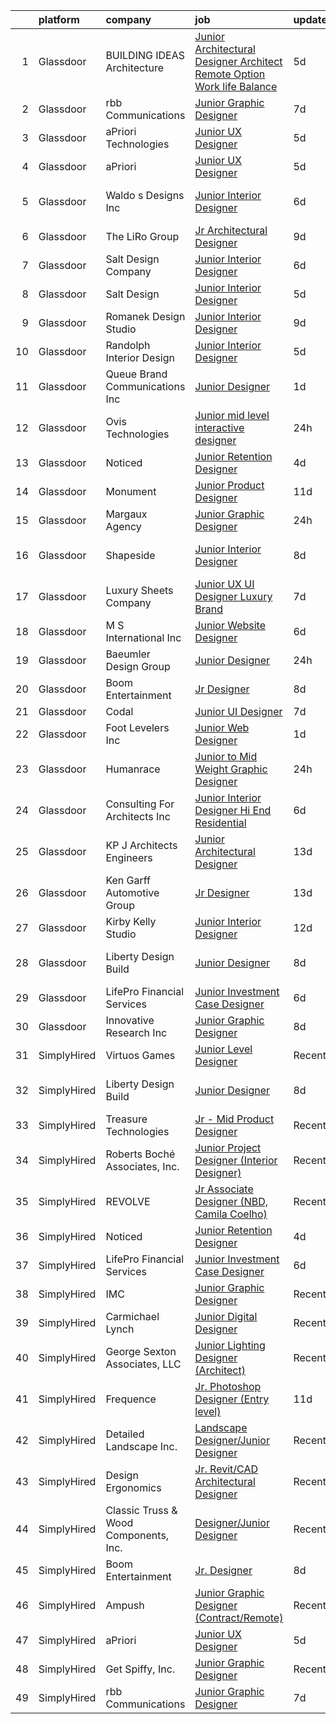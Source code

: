 

|    | platform    | company                               | job                                                                                                                                                                                                                                                                                                                                                                                                                                                                                                                                                                                                                                                                                                                                                                                                                                                                                                                                                                                                              | update_time   | location           |
|---:|:------------|:--------------------------------------|:-----------------------------------------------------------------------------------------------------------------------------------------------------------------------------------------------------------------------------------------------------------------------------------------------------------------------------------------------------------------------------------------------------------------------------------------------------------------------------------------------------------------------------------------------------------------------------------------------------------------------------------------------------------------------------------------------------------------------------------------------------------------------------------------------------------------------------------------------------------------------------------------------------------------------------------------------------------------------------------------------------------------|:--------------|:-------------------|
|  1 | Glassdoor   | BUILDING IDEAS Architecture           | [Junior Architectural Designer Architect   Remote Option Work life Balance](https://www.glassdoor.com/partner/jobListing.htm?pos=110&ao=1110586&s=58&guid=00000182cea822b9b2a0f6cff6de1ee8&src=GD_JOB_AD&t=SR&vt=w&ea=1&cs=1_eb256a68&cb=1661324502023&jobListingId=1008078952658&cpc=9C2286EA3771AAF6&jrtk=3-0-1gb7ag8msj4ic801-1gb7ag8ncghrk800-945de801f3b24e9c--6NYlbfkN0BoeN8o2TtYIymYcGb3iHz_h7Kekt3ZVqOBcUvSGCcqpSj8LuEyzcOfoDYD5kHySqpm_hI2Hzj76eJFJDG6SOH-H5izen7N2Hp8vi3U4r4tVxDqETzaqBRyCJItds8R2SuGoxbC9eJNvIpZXEUg4OVHqFo_Jo0j7gWPtpYdtQjat7-mI_B1b0cj7KEK1rLSAym-1QI-uQb8w__9mR2xRKPuxSbX-7NnoGJCOPPDarrzzc1A0ubJwSQGGJleAT6CYVERnSBZyeRzaN-iFwv6oAlWg89BOa1cRSazxtzrsxNebO8JO6z6V2bWpx7zI9l0YEKJZfrxoss6X5Zcvns3PW1uDONtCSMiH9dHMsBD-Wsw7-kTiIRHoAVeT8GhWvo1EtdqQfTzYBGmwVGaVO4QCdH_uzfrOh9FzmapOXgkTXLJBuhL5Dwfvgvpa3tYqLHI0RKlYCCdUgqG8O14cqmzPhOtGPZMc-HmEXiD-_G_4RQ4mZehvzEg3lz7PYM6SnG7-b_bX9wodoaNW_QMbGUvLAhIYMcHpmZbQ9oY4x2J3tGk0CtKeb_KpBRC)                                             | 5d            | Nashville, TN      |
|  2 | Glassdoor   | rbb Communications                    | [Junior Graphic Designer](https://www.glassdoor.com/partner/jobListing.htm?pos=127&ao=1136043&s=58&guid=00000182cea822b9b2a0f6cff6de1ee8&src=GD_JOB_AD&t=SR&vt=w&ea=1&cs=1_ab23f711&cb=1661324502026&jobListingId=1008075244879&jrtk=3-0-1gb7ag8msj4ic801-1gb7ag8ncghrk800-8d4d95a9b88d8496-)                                                                                                                                                                                                                                                                                                                                                                                                                                                                                                                                                                                                                                                                                                                    | 7d            | Remote             |
|  3 | Glassdoor   | aPriori Technologies                  | [Junior UX Designer](https://www.glassdoor.com/partner/jobListing.htm?pos=122&ao=1136043&s=58&guid=00000182cea822b9b2a0f6cff6de1ee8&src=GD_JOB_AD&t=SR&vt=w&ea=1&cs=1_52a29ebd&cb=1661324502025&jobListingId=1008079197086&jrtk=3-0-1gb7ag8msj4ic801-1gb7ag8ncghrk800-dbe614e2a75142e8-)                                                                                                                                                                                                                                                                                                                                                                                                                                                                                                                                                                                                                                                                                                                         | 5d            | Concord, MA        |
|  4 | Glassdoor   | aPriori                               | [Junior UX Designer](https://www.glassdoor.com/partner/jobListing.htm?pos=130&ao=1136043&s=58&guid=00000182cea822b9b2a0f6cff6de1ee8&src=GD_JOB_AD&t=SR&vt=w&cs=1_a9086f67&cb=1661324502027&jobListingId=1008079527606&jrtk=3-0-1gb7ag8msj4ic801-1gb7ag8ncghrk800-f4f69e63705ee123-)                                                                                                                                                                                                                                                                                                                                                                                                                                                                                                                                                                                                                                                                                                                              | 5d            | Remote             |
|  5 | Glassdoor   | Waldo s Designs  Inc                  | [Junior Interior Designer](https://www.glassdoor.com/partner/jobListing.htm?pos=129&ao=1136043&s=58&guid=00000182cea822b9b2a0f6cff6de1ee8&src=GD_JOB_AD&t=SR&vt=w&ea=1&cs=1_690888a0&cb=1661324502027&jobListingId=1008076560334&jrtk=3-0-1gb7ag8msj4ic801-1gb7ag8ncghrk800-92fd17b391051215-)                                                                                                                                                                                                                                                                                                                                                                                                                                                                                                                                                                                                                                                                                                                   | 6d            | West Hollywood, CA |
|  6 | Glassdoor   | The LiRo Group                        | [Jr  Architectural Designer](https://www.glassdoor.com/partner/jobListing.htm?pos=113&ao=1110586&s=58&guid=00000182cea822b9b2a0f6cff6de1ee8&src=GD_JOB_AD&t=SR&vt=w&cs=1_bb14fb28&cb=1661324502024&jobListingId=1008070788077&cpc=5E31031E1AFF45A7&jrtk=3-0-1gb7ag8msj4ic801-1gb7ag8ncghrk800-02f9491a9964e814--6NYlbfkN0DPGpeqrc0_xSKNvBQRXXyDsB0hTjf5HZxFcUHN4MmnVQ0ypJhumXlCvYm05Ucmvu4hjNoCQX9inU-ivgrsC9x-lw6cwdzsZJmUypMisjBl5BFREBx0Ibrw0dXZwAtjwbGiHlsQUoROFeEJOQZSWRwfWUACgN7JqL9QIqf3kS9eU1L0PpAjQVcSXefCRg9a45SQ1f6kwGmJM_vZCR2ZMF3HEkWTSmp0iPMqGOp4MO89IpbcOJhEB8Uu_7JFWVf2NAcfcD-84Xr9HsmV3cO_zkK5ET_zepTBTrY2oQ67QGtCRa3770g62TNA5tJtJAeVPUBSKcizx-BWfh8JLZaUvdc41qDtAlUvAyl1wXKznVaZSfO2CNofV9K8wPyD3Jmg7oranRb3GU67PNWm0SBHuX8jY7-qjv5UMx1Be_ltW0PbI8abyzMjH4UXf1XA0Er_tAd60eaPj6cYiCtf1EUNJXk6kGAJqU6roiA%3D)                                                                                                                                                                                   | 9d            | Mineola, NY        |
|  7 | Glassdoor   | Salt Design Company                   | [Junior Interior Designer](https://www.glassdoor.com/partner/jobListing.htm?pos=104&ao=1110586&s=58&guid=00000182cea822b9b2a0f6cff6de1ee8&src=GD_JOB_AD&t=SR&vt=w&ea=1&cs=1_fbdcdaee&cb=1661324502022&jobListingId=1008075992039&cpc=A5E0E470F522E57E&jrtk=3-0-1gb7ag8msj4ic801-1gb7ag8ncghrk800-cac9bb80cb5501fe--6NYlbfkN0DdNONLqhA8z6QrX6vw37qu8cGScUjPKwqVQr3YAsb4-5m6SkYfcfunuN3jUxNsfWU89sRWVHoZH6XUZL6xZ3IBC0CyBN6nh6kgszOkxrZYpxDZ0CYY51q7uLAbKqLo5XowCTL3Y6p4S9_HMBpdnAlD9UsLDhoLu5SCAg_VPBu2PHn28n7rDHPApDAvsjGt65OfgrOvT7zEzpmsVdSWbYXqxVp_f7yhucHhUuZI18bTbRKutKqPK-nEYyhTUkRwJnT6j19Ua2jPaJT0iVv9EnkRKQVlnxLqwggnFS0p8xhoHih4ED_Wc-cpilqiqz3a1yUhtqRMkF1h7_BJfad2IJsIB-NHtH1OwqbGEdMj9rO2q1uiuDUdLfnB2PeVvFB4kJ-PEhdoZ3L88ybrgiAsymIqaHDcO2VNYFuDM1NCOHIOLxcsUCAOSuppEIDwpirWou0bS9dATlrf-m0FkxGYZAmTgOAC2ukbXXk1E6Vf31aFL3ycmqS1MVKyre3YUDUJ9m-6A-Oq83RXcQ%3D%3D)                                                                                                                                  | 6d            | Red Bank, NJ       |
|  8 | Glassdoor   | Salt Design                           | [Junior Interior Designer](https://www.glassdoor.com/partner/jobListing.htm?pos=112&ao=1110586&s=58&guid=00000182cea822b9b2a0f6cff6de1ee8&src=GD_JOB_AD&t=SR&vt=w&cs=1_9624e499&cb=1661324502024&jobListingId=1008079222657&cpc=18B9B60E52E5A655&jrtk=3-0-1gb7ag8msj4ic801-1gb7ag8ncghrk800-351261d620d4d7c5--6NYlbfkN0DK2C-pmrF0sqrfJr4Li3c4X7YMnrkXddQXZaL_6xg-NZtklDZSx_yitR2YKcyRR0FBhT0mA9vLi22JlmVJG1na220lG5P9m8_BQKa_rZIyQJWDApr0dI-i3WrnYcH11f-T03UANNK0jRlpfinMkb_WqxLgqzve20PG9sJeoESt6ladAnPVxJvZEDPn4a49k3YP7_Tg-24KeqtZ-zJKSy6_uvj4Z8KDMFKlDnfrl0NZBmzBPF0PTsdc9-BjdhT5JAp2jxEkDIgoBltI8RfqbctDyvRYLNbfPmrT8dlLVJPnPO4tBl1N_euqG5pF2iowk-ECkMVEVsaD3Isi2Pis6h91W3gjYlcekk1sOVCnLfcUC1w5Ead_3ITtZvoTFILAwFO9KdGk_2dS7cvNDAZa0T-GvMttUSExUJpjD01n0t3Wq-lMsfOtMnmPbb78jkRj6pJtlGGOing1G1tfPWOVZrJLjuffoUhM9qZTfMMVcrTUxb_BzMMoqykE-IuHS47WlSOkCSpRgvR02SrT2YneYc4dX7diu-eo136kjg0qDSstTKIWj3amgmDNkQLDodOsfhJpOaMF2dkTpVp-U-V_tBDhR52u2j3_9pIlCkR1_oHpTQ%3D%3D)                                       | 5d            | Red Bank, NJ       |
|  9 | Glassdoor   | Romanek Design Studio                 | [Junior Interior Designer](https://www.glassdoor.com/partner/jobListing.htm?pos=105&ao=1110586&s=58&guid=00000182cea822b9b2a0f6cff6de1ee8&src=GD_JOB_AD&t=SR&vt=w&ea=1&cs=1_353b5b5d&cb=1661324502022&jobListingId=1008071125770&cpc=71D4EE06E32D485A&jrtk=3-0-1gb7ag8msj4ic801-1gb7ag8ncghrk800-ae86b098eface932--6NYlbfkN0BTy4Vq3kUv-8E8fBOrhZt-7WJQYqv7u2ur6JnxlE7nq4-qXnbw0pV0zIx3gJMYnzlIb8wJfJVN6Ld7rCCQE3bmlrPHd-92xuvaUj7ZPLjy6OM40FN0PBFKDEKhNvDn9d4c_Rd-wq0C4uG6VEQ2fBPDQzI7T-C_OthU6nCYRtdWvhsPPZ4ptMur0-IODcQ7bGkLkFiNR8RNb0Eo-BYMYOXefcOk5HtyO2mM0gw4A0RjkIB81mPP6UzNkE1oPVPvwldibxTp3AMRxCN2ahdVw_bX2G12zL7NHpNnVMQ_pb8iYwW67-dmHbtnKdhMySJxFxnYynD7ZiwXp0plCM2QnxnTs_0cdPsOqfrFs4r244ihNz2lPDrpcNT35oNnkgkd8hPMj-K66h5Y6oPnGIR68-2qxtP4rJyv_qbNEHmTs-SePzmY2SKpQTY7ICF-crTYBrZoOcGWRZcxwwbpJEjX-HCaPcpQzmJzgVqONsi2I6tQ-5s32TSpb6gHsycCWayJdZ7BrUxsbNkAiA%3D%3D)                                                                                                                                  | 9d            | Los Angeles, CA    |
| 10 | Glassdoor   | Randolph Interior Design              | [Junior Interior Designer](https://www.glassdoor.com/partner/jobListing.htm?pos=108&ao=1110586&s=58&guid=00000182cea822b9b2a0f6cff6de1ee8&src=GD_JOB_AD&t=SR&vt=w&ea=1&cs=1_7f5d3f8b&cb=1661324502023&jobListingId=1008079188660&cpc=CA43532650C61C38&jrtk=3-0-1gb7ag8msj4ic801-1gb7ag8ncghrk800-4d09b880a2dec2e3--6NYlbfkN0Dm7HJbIg4ruS2rw2_5Kmv_C3Q2EB3IREHvkIjE52PdII9_P1yk1vyVd1wOci3etUI3lnF-YRAndig6bDddWximtRFYJcLTuaMrU3ZgL8XNmC60RS8tKwgkaSL7LamrLrGDZ-FE8T0i6TJrGFzUTct1bQ-txvhZD1XmZwOic30JtYiQduOiZGvslV0f9iKGCJCM5gZd5VOl6uSJU5Yst_YrT_9zG4Ma8EJHG4Vewd4qLvC48y_VFIoDC5RZvqspeKKFfar1CibYCKYkEXleYX961OSu7KBkK6LGG5LiBG98_k4th9pC-a67NLj8K4hUh0LoHn9WfLg5g66nLMiSuUCvvKXKkApk6ZA6hlYyxZBPttOdBodk0zy_sJLMGhdhYBfFWuAVSZZlMVVbX8MQm8qXsvN3wI57QWqf94VqkY5w_iKvbX2yYCS-NKxwG75wLhhdiAF2NND21m12fm5G0GRVMhSTyGzy4R1GbhMns_1_ceyKldl27kF2CX3gu2aZmKefOGuq8-R3ng%3D%3D)                                                                                                                                  | 5d            | Long Lake, MN      |
| 11 | Glassdoor   | Queue Brand Communications Inc        | [Junior Designer](https://www.glassdoor.com/partner/jobListing.htm?pos=117&ao=1110586&s=58&guid=00000182cea822b9b2a0f6cff6de1ee8&src=GD_JOB_AD&t=SR&vt=w&ea=1&cs=1_68fe48ad&cb=1661324502024&jobListingId=1008085805538&cpc=444700D72F2ECBCE&jrtk=3-0-1gb7ag8msj4ic801-1gb7ag8ncghrk800-67ac1d03eb912890--6NYlbfkN0DLWr0FuvwmpNY589ecXM0wpB-l41nBtAe9mv-PvJGiqVoeB48sRuu9MbDLtxU1qQip8rEB7tFYaCOqFGO25S3gAMFjOb9fLtFM1pemwqDDHPhIxOinFwbTrVuDYkfpdgNqqUDgFqsMOBtfCELcTRWyHVhCXYoSwT9n6M0xgRM2da0Qcer4g2n-5zwA1lJkqKSMHKPq6TydFmiAbZPu3wGZ8qY72AW71p0Roz2I3rHJtU10prWr7Hb2hEhc_WTyd-XI2zh6Dp2T8Z3LaJ2Pfs1qtBgQSHkx7CJmqnwnLrK4EoKOZSy29tYSqgRNhUt4woCF6EIBpP0jAY1UDgfrn6agnnYsLTV6WLILPSgYUSKVOf0yvQculGPuX_Jt7LBN9dLM8rL3vP1VbvCP-h82-wTFHnWg7SwUjRzjbQEcgcIBCuT491KpnXJC1tyJk-oMcxRgKVIq0ZRCfjEoekkdWFCR2sgAaVyn0NJxtw7ojO1rO_7qvcfUXQfgSsp-jhG9A84%3D)                                                                                                                                                         | 1d            | Chicago, IL        |
| 12 | Glassdoor   | Ovis Technologies                     | [Junior   mid level interactive designer ](https://www.glassdoor.com/partner/jobListing.htm?pos=114&ao=1110586&s=58&guid=00000182cea822b9b2a0f6cff6de1ee8&src=GD_JOB_AD&t=SR&vt=w&ea=1&cs=1_b22f47aa&cb=1661324502024&jobListingId=1008089432817&cpc=036CEF58F9688075&jrtk=3-0-1gb7ag8msj4ic801-1gb7ag8ncghrk800-e5779fae68beacc6--6NYlbfkN0BAWPzMJeQsgw_Gn9QI1w0m94ENyfl2lnTKoWanLfvJ_Jkk-KagBIwOAoIvV5pxx28O_txyFeL36i2ApLKzvPJkesOocKyfEJGsIzGCRhWlcrmTlbtnGYbCSdWGJVIZu4K0FprexXp1fkLzUSTkQubKxoqvtHKLMjUZUeqkVlSrkCjmfjQ-gja1hJdDZEHYcp3AafFIIJE5Eh3MWK6EVho5ekItTkGwtLBISOVzF76m1x7nF6Rq-2GF5sV3pB1HdQc1KroqErQUtS9tsxgeOJiZpmYlFk94hhZiHK1fjSibPpTaABk0SUoqtzNlBuPZyCsXuqfta70XeBn4S3jpMvHxV0nAhKS3CP3RQWAu0Qr9nhT_ZslT2YZyQpn9ap9z9jkFHt-xchF9DRNDdozp_6bO7W6Zppy_8kA9nvv_OP7pIgkvfGiGZsrlk0yzwDCETljuaMGKyDzbZav5CspwyKKpyW_z8AS4a4vA97ri-xkIgm79f4skWsO4A3tHJfLL_vE%3D)                                                                                                                                | 24h           | New York, NY       |
| 13 | Glassdoor   | Noticed                               | [Junior Retention Designer](https://www.glassdoor.com/partner/jobListing.htm?pos=125&ao=1136043&s=58&guid=00000182cea822b9b2a0f6cff6de1ee8&src=GD_JOB_AD&t=SR&vt=w&ea=1&cs=1_a9da008e&cb=1661324502026&jobListingId=1008082191907&jrtk=3-0-1gb7ag8msj4ic801-1gb7ag8ncghrk800-6b23541243c7700a-)                                                                                                                                                                                                                                                                                                                                                                                                                                                                                                                                                                                                                                                                                                                  | 4d            | Remote             |
| 14 | Glassdoor   | Monument                              | [Junior Product Designer](https://www.glassdoor.com/partner/jobListing.htm?pos=123&ao=1136043&s=58&guid=00000182cea822b9b2a0f6cff6de1ee8&src=GD_JOB_AD&t=SR&vt=w&ea=1&cs=1_8b0c64c6&cb=1661324502029&jobListingId=1008068779997&jrtk=3-0-1gb7ag8msj4ic801-1gb7ag8ncghrk800-a0ceb51077814e18-)                                                                                                                                                                                                                                                                                                                                                                                                                                                                                                                                                                                                                                                                                                                    | 11d           | New York, NY       |
| 15 | Glassdoor   | Margaux Agency                        | [Junior Graphic Designer](https://www.glassdoor.com/partner/jobListing.htm?pos=121&ao=1136043&s=58&guid=00000182cea822b9b2a0f6cff6de1ee8&src=GD_JOB_AD&t=SR&vt=w&cs=1_b129720a&cb=1661324502025&jobListingId=1008089468520&jrtk=3-0-1gb7ag8msj4ic801-1gb7ag8ncghrk800-068d6f94389e6cf5-)                                                                                                                                                                                                                                                                                                                                                                                                                                                                                                                                                                                                                                                                                                                         | 24h           | Long Beach, CA     |
| 16 | Glassdoor   | Shapeside                             | [Junior Interior Designer](https://www.glassdoor.com/partner/jobListing.htm?pos=106&ao=1110586&s=58&guid=00000182cea822b9b2a0f6cff6de1ee8&src=GD_JOB_AD&t=SR&vt=w&ea=1&cs=1_0d0c8dc0&cb=1661324502022&jobListingId=1008071924667&cpc=9EDA28EADF1DF7F0&jrtk=3-0-1gb7ag8msj4ic801-1gb7ag8ncghrk800-77affedafec2a65c--6NYlbfkN0CzcDFs8cjNZITHzPaspPYUdxCTppyanGLeq-qEeiOFH-dyeaW5zENTnu-yNCiUFKwl6UWhmStCVTM8e32PjAMChomW1K9YrG3XvytEVbMI0DNH40r9bm__NxFLwj0pW1ifPCaIkqcyTPTqCow8DJPbDnkWBtFXiO1qAcZ14nrRQIIRLpk1CFGyIgDKYlPnswuWJ782O2PpFiPrEE1VDbg40K47TO8q0mhpxxBX0WXdGiv75trN7OHnktvYWeuDrmP18tmwBpRH9HVLUr7bGZbyCof3M6sTvloI_PTh0ZNvnM7IXdu4yGLiNLqoNWi0dGIY1lm8wQulykvNKEgimdfhM59BruffenTKbPQ-2KB57yA279mA1qls1z3yr_VuAzN76W83JvZXRGotKUlXQQ7M1ZJr8Fv3uqBZhvNY-6Y6bwna9rB2wdMch9wigovT3PHVfptp5eFsIT2OUeUedngKH6GNjxcQ8dbxksYzFkOGAEnZfRKEq85UaeHPbVBYSr16HNSOLP_tqg%3D%3D)                                                                                                                                  | 8d            | West Hollywood, CA |
| 17 | Glassdoor   | Luxury Sheets Company                 | [Junior UX UI Designer   Luxury Brand](https://www.glassdoor.com/partner/jobListing.htm?pos=115&ao=1110586&s=58&guid=00000182cea822b9b2a0f6cff6de1ee8&src=GD_JOB_AD&t=SR&vt=w&ea=1&cs=1_079f2996&cb=1661324502024&jobListingId=1008073834409&cpc=F583A5AE0DDDFE3A&jrtk=3-0-1gb7ag8msj4ic801-1gb7ag8ncghrk800-7255d45d9ae31c4e--6NYlbfkN0Br7LtEJ0DFlkoiDlUMZAOpIyS8LeaymB875v0QIbCYGW-5913O_i6MmyiujM7eVxmufN6tZLrSMix7XAxYWWByzdx-IQqZWIlyabYj6Zqs9Neb9SKzuzDG5K2fcVNlifcn8N6l2oX06OWSr4fT-YnFYIssD9-PnOJ_YVgGEeQvrFq2h6TzJ9WWOW2vsduq_BJUpfqcydphSrkYh60UbPnrNw17Phht15cFa1nxfAFay9jeJ9wqtU93CZunJQqZ1Thkxcu8V3-B1F6S0eIVvoL9JJK9I-PGxij5BAZ0VEaVpmIrXNLzKaZUAaYvLlty9P2LSHpHpBNLzbITleXT4_naVe63XyYQexB1eMyhw8Q1FjmUvgquD_LbbVsrlkI-DvOQszm0crOj9T9ShLqmrRjSyLCAR7GMtRX4Q0thtxVZlgQ1_OF3Pe2ukCEVNNWJQabqsnLfvRwdXlU3U_jfm8kXypxKFV2_InwiZDR-hIfeFIVWqXsFaF5INPSI9o_49fR-O6zpUDC78aIZ3GwRwudk)                                                                                                                  | 7d            | Mount Holly, NJ    |
| 18 | Glassdoor   | M S International  Inc                | [Junior Website Designer](https://www.glassdoor.com/partner/jobListing.htm?pos=107&ao=1110586&s=58&guid=00000182cea822b9b2a0f6cff6de1ee8&src=GD_JOB_AD&t=SR&vt=w&ea=1&cs=1_e5dc0dbc&cb=1661324502023&jobListingId=1008076344614&cpc=64DC0C913FDBAADD&jrtk=3-0-1gb7ag8msj4ic801-1gb7ag8ncghrk800-0cdeb1e93820ea3b--6NYlbfkN0Agvv2PNrG4fo17wRjtZaDfm_r31jTH_nsFWftIhApXGNfkzB-0xlDOpFGDjaoTkELdz_ocnpU_q83d42tEL11bC-gek6fd3ZtJ1kVJ1gN-Wyk_ASHSN6tAnID4dCZIduiFVsbuazI75ZKxA_RqFjheHRtjhndEITHL8htmG7CP8UA7h5XoFVRa-1Ix9T4YiSWTjLVt7u9umVeLc6Ltp8_JF5CUfwaGWTFP72keoBiSuqnBH2jtSxdQ3H_DRZgdumLnYtlvE6KwYPoTxZpA_V1ovsAQv3NnaRqlBoBqmX1I09Jmal0ZNseVZWiyE6lprtsqj_AKzUqzdPawc-UOt_MvNs8ip6HJYMG3Dvz-tZnVEcaZAlFKE9Ro4aUsbBztnkTHlmamtJbTxIOai_ltdRPEzQRmiTlB4RfaRLbW5hHsoQu1kEclGTZsOJImPiPUDsnztsqwccpCxydNlKfNH9cm2aW0zQgLu_K1RKkK_Uis1qrQuhMLGz2pGagqU5JrM3lfcJ-czKgvMQ%3D%3D)                                                                                                                                   | 6d            | Atlanta, GA        |
| 19 | Glassdoor   | Baeumler Design Group                 | [Junior Designer](https://www.glassdoor.com/partner/jobListing.htm?pos=124&ao=1136043&s=58&guid=00000182cea822b9b2a0f6cff6de1ee8&src=GD_JOB_AD&t=SR&vt=w&ea=1&cs=1_e26e17ba&cb=1661324502026&jobListingId=1008088608566&jrtk=3-0-1gb7ag8msj4ic801-1gb7ag8ncghrk800-59bc0db73f563f5d-)                                                                                                                                                                                                                                                                                                                                                                                                                                                                                                                                                                                                                                                                                                                            | 24h           | Palm Beach, FL     |
| 20 | Glassdoor   | Boom Entertainment                    | [Jr  Designer](https://www.glassdoor.com/partner/jobListing.htm?pos=126&ao=1136043&s=58&guid=00000182cea822b9b2a0f6cff6de1ee8&src=GD_JOB_AD&t=SR&vt=w&ea=1&cs=1_4e21fa9d&cb=1661324502026&jobListingId=1008072130952&jrtk=3-0-1gb7ag8msj4ic801-1gb7ag8ncghrk800-fb85bc7fc190c839-)                                                                                                                                                                                                                                                                                                                                                                                                                                                                                                                                                                                                                                                                                                                               | 8d            | Remote             |
| 21 | Glassdoor   | Codal                                 | [Junior UI Designer](https://www.glassdoor.com/partner/jobListing.htm?pos=120&ao=1136043&s=58&guid=00000182cea822b9b2a0f6cff6de1ee8&src=GD_JOB_AD&t=SR&vt=w&ea=1&cs=1_35000746&cb=1661324502025&jobListingId=1008074763452&jrtk=3-0-1gb7ag8msj4ic801-1gb7ag8ncghrk800-0f436a2a2c6dba5f-)                                                                                                                                                                                                                                                                                                                                                                                                                                                                                                                                                                                                                                                                                                                         | 7d            | Chicago, IL        |
| 22 | Glassdoor   | Foot Levelers Inc                     | [Junior Web Designer](https://www.glassdoor.com/partner/jobListing.htm?pos=111&ao=1110586&s=58&guid=00000182cea822b9b2a0f6cff6de1ee8&src=GD_JOB_AD&t=SR&vt=w&ea=1&cs=1_05b63801&cb=1661324502023&jobListingId=1008086042066&cpc=5FEB1BEB8E14EF52&jrtk=3-0-1gb7ag8msj4ic801-1gb7ag8ncghrk800-982a891b7b0e3843--6NYlbfkN0AIkon2q1iM7WWajOw_YocZv0AglawGRnh4nbjyecUpCQ45HNTa46BmAOCm3IGaBywIxSNhK6P5_zNtmFfUB7Me4Dnrr3QkKNkLdDUfgppoI1F6c5CXFFUBw4ivuhlDWQphxFhbzJHAxkjeufHDJ1VRXOp_Rif_kxK1fLo5eUF1rkVo-gKXTDCIP2MdP3cu_iBz0RoCLhwkLz8B7zir80IlbhJyd7XpZqwQFaSqRusQsW96peGtCoBKmcfs0zqJaEhm6pod8ILBJ8HyxXTZWV5CkzuZ1nmEClVXV84uya3Cd5-SkrEreRt6rw9X20qaGwwrIF30bCho7504vb3hYQeFFwOzlaDw-Vx4TCojuYVgbAJeGpDQ5a91NLVndFHQkjhpUxHlhMZYO6-GaufUlwNOrDWkJ2k-Bk4dQ5eqBmpOY9zBQbJcScxjnliWu1LPM_iz8U-5jwoZ9f6EQVXQWSFZclDLZEdLuf-aTUyZ6c90nrGMkOtlrcO_Fq9fT5n2ODl_EAYYgQEpfVEcfuLnlobOFenARHvwpnYRkgYHt0_BnFGNIMB7Qgek_acmr_b997te_1ocUj6JTBlgLvbu9vsn0R54XilMrtg0d_wUkvPBsgszQz6_ilWF)                                   | 1d            | Roanoke, VA        |
| 23 | Glassdoor   | Humanrace                             | [Junior to Mid Weight Graphic Designer](https://www.glassdoor.com/partner/jobListing.htm?pos=128&ao=1136043&s=58&guid=00000182cea822b9b2a0f6cff6de1ee8&src=GD_JOB_AD&t=SR&vt=w&cs=1_2136f08d&cb=1661324502026&jobListingId=1008089707591&jrtk=3-0-1gb7ag8msj4ic801-1gb7ag8ncghrk800-b50f54fa821daf15-)                                                                                                                                                                                                                                                                                                                                                                                                                                                                                                                                                                                                                                                                                                           | 24h           | Los Angeles, CA    |
| 24 | Glassdoor   | Consulting For Architects  Inc        | [Junior Interior Designer   Hi End Residential](https://www.glassdoor.com/partner/jobListing.htm?pos=119&ao=1110586&s=58&guid=00000182cea822b9b2a0f6cff6de1ee8&src=GD_JOB_AD&t=SR&vt=w&ea=1&cs=1_8fc170e9&cb=1661324502025&jobListingId=1008076116615&cpc=9C2286EA3771AAF6&jrtk=3-0-1gb7ag8msj4ic801-1gb7ag8ncghrk800-d46169f8639fa5b8--6NYlbfkN0BV_uBjhC8bRkbnFgYuazZAPKTwwsAGqyGagk38nhgdcssv_LkHeXQZV8IYQZ1_3OnRfQCIkywaUnqtZIlwcV3sTcPNjtz1pgJ_z3tmmua0Mn5dMYEmWMwU-64Pzp4G-IZ5kkvleQXSatn8jOa8BqG0SKnk3vXhUw4KXTmyt9ZF1LY-CA7zQe7l5AT-sklYEfOnQmdYpR44csBD9R5v-qQxU5N4LOUJxTiVWYG3NFm0K3P1B99gpgnpS_X_0844nL5Fdy0LkaUdVjtcen5EQmXDmMtv42eSobEpVYM64HhNGLycgFNkmsPetYGgpel70Mg3F47Bn0BL8-jOrxnQgK6tRUGK-v1_BynzfDYhy5f29fe_tfitfNDUxt7jmU2x6TdI9TYreq-o0qkps1vyc_c8CI6dt17nDSpubucQAXdA-A1LIAhm5SxnO2oRpLg_r_drugM4pYYwJP_n9rj5NPEwHo8JYoIzdxsN9Rm2DRKa3lTqVtyloslbPcj0aU56DPJMMmf0ZOemlU5qT2p4k3vSMYr8ysIudl8%3D)                                                                                           | 6d            | New York, NY       |
| 25 | Glassdoor   | KP   J Architects   Engineers         | [Junior Architectural Designer](https://www.glassdoor.com/partner/jobListing.htm?pos=109&ao=1110586&s=58&guid=00000182cea822b9b2a0f6cff6de1ee8&src=GD_JOB_AD&t=SR&vt=w&ea=1&cs=1_04707915&cb=1661324502023&jobListingId=1008064954706&cpc=88825F42635DFB7C&jrtk=3-0-1gb7ag8msj4ic801-1gb7ag8ncghrk800-c925ffc0bdadecdd--6NYlbfkN0CSD7p6_YkbzR8hSN_9NvgEICT3wxj-yyEHCzAZ-ORpNSvskwOUIS4mcQZP9Vf91Wtkik6sP2Tamlo8hnOSEqCpgebTcR5nzMf7DJhV2zQ2l7CITQapVxoUQhJLzhxUdzxTeWZjnzsu3SSzfFFETEOcuz5ZecDjo9VBk8ASWYzvjbW-TyjXO9IF9oADW6QQW4SdIWs23gZlEFavYpai8pSIJGST295QNlAWQhnjCTznN4wdqCc_0qSsG4IPtTM_h5DvraT9JwdT3_dlTyh0KFBo3sE63zx4JHdX0v6As6tM5K27VMkqIEwrWOpYRxk9H6pl4szh09JzArL0T9ak2iCGRH0GjS5po0sncseu9YLgDYrS6gZmGMfSnbEHDTgsW_aIgU8SpgSKZcOH31Fnq3C3wsOBO6qfiimkMyDllRtDsp1YUW78LgwfDzpjRxmpwwQOCIbMdHtOW_RRWjRtJRMXr6inoMDxxC-0g5zjG6qhNwJZa-Z_5E6lXMNU6rHGPKEBQQp0Dh_Jc4UUfhZi-ApI)                                                                                                                         | 13d           | Des Plaines, IL    |
| 26 | Glassdoor   | Ken Garff Automotive Group            | [Jr  Designer](https://www.glassdoor.com/partner/jobListing.htm?pos=118&ao=1110586&s=58&guid=00000182cea822b9b2a0f6cff6de1ee8&src=GD_JOB_AD&t=SR&vt=w&cs=1_1336da9a&cb=1661324502024&jobListingId=1008066164945&cpc=C4A69CCDBB3B9599&jrtk=3-0-1gb7ag8msj4ic801-1gb7ag8ncghrk800-e8e1c33876b62a49--6NYlbfkN0DWNxUpx1FIDChmF3mD_RaynoTOVGBPPSruuFJft2lLTa0wyvipPxiVJe-hGBm1rAmoOeH7sI7CtAvSowuP3C3gRpGfWk_ReElBwRqggCqS-nX4-ar58GGkNG7Js_4tA7IvHeQlVE2kyDj7zXgclcCb-8m1Uzfw9N6nMPHLT56N5-H89QJDNtcSPIBfKUDdVcB8PN556c5O1HIDvp-m-LxNw6ocqaJNepQbe8eC-3NXDi6HlR-OSZWQsgV34iP7FI647WIVZXWK5rqXrMXayhqoeEQzzOC_mW6wrv-GyifiZz5tbiDjeyzMqoV1DTOSFeJa5KYPYQmxJ4H7vc-Jr9TEc3ZXzLeiWUL_KibEz5LA7fkd2CV9J6kn9I_fn7R93BJEYtWgFz41qfLLfFbXRi2abnRzO6-uT9EN1pb60OQlL93ZzArK42mqH6DbnIUxSVwdlb7e0oWUtRt1ySw4MeMXIa1VztTTgGLBqS68t-B0xtcnvtVBjHJtsndwU4eP0rfAvhwVtVjFn5vlmGeBJqA_56SYOD9hodz21OB_vtIaKI1ZHDvkySEQc22cpGOMQjwo-DYhpfACpqNRvhXyhFgbA2coE9BR6NQfWW34CC90L1ZhYsHDuUoMlg07zw7WC3208mNMgdb75FVCBl_3S2qGmA80Fe41jL0%3D) | 13d           | Salt Lake City, UT |
| 27 | Glassdoor   | Kirby Kelly Studio                    | [Junior Interior Designer](https://www.glassdoor.com/partner/jobListing.htm?pos=102&ao=1110586&s=58&guid=00000182cea822b9b2a0f6cff6de1ee8&src=GD_JOB_AD&t=SR&vt=w&ea=1&cs=1_a51c1e30&cb=1661324502021&jobListingId=1008067209900&cpc=40922AF3254828CC&jrtk=3-0-1gb7ag8msj4ic801-1gb7ag8ncghrk800-1e093871097d3f3e--6NYlbfkN0D0ZqxdZg2TwcIemQ4yr89eGinLCR7bn2QHXosobzuZIHsiSwugb_1pB1H4_N9PZcv7Pw9gazekVUm-A1inlftsEqr8_sYPtwwqDAprKaN2D7soowk_UX-cVwWDvAf6-qXfS_mFh11obRdjfXW171u9cXTAUTaD0abARhBLeBEb7UBl8oOz9_fwdxuDxlJngkAA-5L0K1otS1PvVhAHSLlN-uNaAA11xhiK0z9r6B2Vk6u89sF0FTIVXiXKbo3IRUWPWiGgiVhLprbrYL2t68HogjZS5f4fY2MMCVmFfo-pyIG0PVUv-KcdhtBTCEo6bXsOQAgDmmXsMt_eh6G6iQkbVqxLnN8WvXQKxNn8CMlZLFpu4bNk8Ez-7HFCenAE0nL775hPiU6RzbKM8GkQdmI-9nzLDdzgMSBmbxvaOroy9tjRVLjMIWtbUETHfr26LfMC8OOlaLH7cexKbno5g61FcnFTP-VQAMylKL8yPtB7_JWnJWPjNWhi3qQhdk_9s7Ss3itds7uqwA%3D%3D)                                                                                                                                  | 12d           | Salt Lake City, UT |
| 28 | Glassdoor   | Liberty Design Build                  | [Junior Designer](https://www.glassdoor.com/partner/jobListing.htm?pos=101&ao=1110586&s=58&guid=00000182cea822b9b2a0f6cff6de1ee8&src=GD_JOB_AD&t=SR&vt=w&ea=1&cs=1_1a5d1e15&cb=1661324502021&jobListingId=1008072310145&cpc=C71BC8E69B895053&jrtk=3-0-1gb7ag8msj4ic801-1gb7ag8ncghrk800-49e739b3cb7ea45a--6NYlbfkN0BTy4Vq3kUv-8E8fBOrhZt-7WJQYqv7u2ur6JnxlE7nq0Vi-lP5L835ZtT_CHIIy76QexStr36OF03dxYuklNIZ-dbtkF0hxxUFQgvf9gRzz3ezlLOBkR1HuEgm53nNtorZLoOA3Thtu_l-9fFR0vSjZOyfh7VaJCtYHuwapkMaMVn79JU3YZZlDyFswqpT4DcO4rSQnVPkhTRLrjUDqS9MR5Ye8hCJBLqkxIqpLPJVX7jOGew7DSQxCJlHonefwoW6z8onHIJX7V2NIkuNN_tISY-w4e9xv2GSrC--PMNlTkIKWzOCyiMGtTxErDapQZ_vLGgA-jRZTeer9z4L3RGRRq7ewZ8AtIVbBwFb-VqAwk4YCXzzVp1HL_dMQ83OKlC04RQ8RGzqjpZdCK4686HTnNO91bru6SH4Qb4h1nwIefJHliz-uxKTegkIAn-YUEKfcidPzvckXtQB46GTGKDwLrebApJ4SaPa_za14CbZLc9AIjmadFkAmtbXq4D-QSQ%3D)                                                                                                                                                         | 8d            | Grand Junction, CO |
| 29 | Glassdoor   | LifePro Financial Services            | [Junior Investment Case Designer](https://www.glassdoor.com/partner/jobListing.htm?pos=103&ao=1110586&s=58&guid=00000182cea822b9b2a0f6cff6de1ee8&src=GD_JOB_AD&t=SR&vt=w&ea=1&cs=1_1d0fc20c&cb=1661324502022&jobListingId=1008076685751&cpc=18C9CE28155C17C5&jrtk=3-0-1gb7ag8msj4ic801-1gb7ag8ncghrk800-727924652b8fd072--6NYlbfkN0Dx3r3E47sSe5bB3PIy1uzBZvlB7xy2NhfhZMlxQTsxrB8uLyVvmRNwPFYWTBk5FF4WHpjSI-NS59NfzYTDH3ELqzy0YBYVITRUNzKTFbHION4ITYKG9rBmi_5My5BAlMFmVsFVG6HhY3-dQPDDge115hsRmcuXBqmcB7o5MCtFRikzv6LELP-ChSq3VddlmTgjT-5iAUhVWwBGr3Gf0kKlyEHyZHg_PSrRY4qHLd9uFqgYwC08LeKH8uYaeSbimZQMtuKxHq0SxpUzm8cYp0aIEiIzdqT8SK2YnaZdAsjS1AXcCGRT64r6mg0JwVLI0nsCmxsdKqt0aMUCiaY9_m-8qhjJxfhOg2YL3anKBU8VjF9cCmMdCBNLcUi3EwK6dRY3aW91dEHg2fAcC8nt0ZlqNgIaWRORr9zI-rMQx3JcUeJ7iWdp9wuf0yPIvh0VozJsdxZvd-QNy9dKX6dTnRZC13U0XTZE6ojLFu2vVqSU1ErkqzKpqMfRQgXIVkXoTsk%3D)                                                                                                                                         | 6d            | San Diego, CA      |
| 30 | Glassdoor   | Innovative Research  Inc              | [Junior Graphic Designer](https://www.glassdoor.com/partner/jobListing.htm?pos=116&ao=1110586&s=58&guid=00000182cea822b9b2a0f6cff6de1ee8&src=GD_JOB_AD&t=SR&vt=w&ea=1&cs=1_5998cc0a&cb=1661324502024&jobListingId=1008072178650&cpc=6FC5BA77C9A4CD78&jrtk=3-0-1gb7ag8msj4ic801-1gb7ag8ncghrk800-f0552f809532a90f--6NYlbfkN0DedFZfQEz04ola26bCFacloVDWpx8uxQ7WtNSJrUFaEljaYVi2wDr0ZuMc3dZZ74W9qJzEKuVNR2UDbr6d3DHDXvRY91amvnnnBK2yUi5jC0HFyH_hWrrYkg50Yd5FFyWkz76XLUES4yIaXlGyuB2UtPMQ1wSbjhDANZhnkmjZO4N-7VhcrJB845wEPFQBE_eAjgHXXZlSn6_Y-BaWdWtX-_CWZJ24I7bwZanbwiHc7G66o4MnPHIUOaEZufWQkjm1hnIWtqvkuSup9FhILVNce8EhwORJNbxljYYlBm1rb9JQSI9uck7MSrxnOQdqtIBLXWvp9R23-F07iU7VOfCSDiqj6Tss1l34ZDZmeN86ZwsEZZDQh6NWmkOu5DSEN9CCkXMZpaYJ71_GU50QUJm6hvVajzyKz2aavjqiiaEgq2-XQJFVZnaJB4wFiB0aF4ozozMsNGkPqaRJIjCl0jXOsAcJkneI0nHL9E2fzrjChRmYljvWCaJRTZA1OkgoYLg%3D)                                                                                                                                                 | 8d            | Novi, MI           |
| 31 | SimplyHired | Virtuos Games                         | [Junior Level Designer](https://www.simplyhired.com/job/MJF3BTXnIN5WFDFp1sagIJKhJ4tTPe0BfBZOunYzQeRF0q3QjL14sA?q=junior+designer)                                                                                                                                                                                                                                                                                                                                                                                                                                                                                                                                                                                                                                                                                                                                                                                                                                                                                | Recently      | California         |
| 32 | SimplyHired | Liberty Design Build                  | [Junior Designer](https://www.simplyhired.com/job/3LP_njsfXRefnif2QWk7ytEBQ5VPg4Qh_bCMS0eqmvS5p2-xBBEt8A?q=junior+designer)                                                                                                                                                                                                                                                                                                                                                                                                                                                                                                                                                                                                                                                                                                                                                                                                                                                                                      | 8d            | Grand Junction, CO |
| 33 | SimplyHired | Treasure Technologies                 | [Jr - Mid Product Designer](https://www.simplyhired.com/job/OQ6CF7nR6RKjsblUVuDdRnfC51Q_LTFT0dhaDADR9wZMkWA_DerGRg?q=junior+designer)                                                                                                                                                                                                                                                                                                                                                                                                                                                                                                                                                                                                                                                                                                                                                                                                                                                                            | Recently      | Remote             |
| 34 | SimplyHired | Roberts Boché Associates, Inc.        | [Junior Project Designer (Interior Designer)](https://www.simplyhired.com/job/KWOdaQqdeHSS3lxqyCuR0Qwr_xWV4CC7XwjArgbynArE8r030Ypxlg?q=junior+designer)                                                                                                                                                                                                                                                                                                                                                                                                                                                                                                                                                                                                                                                                                                                                                                                                                                                          | Recently      | Benicia, CA        |
| 35 | SimplyHired | REVOLVE                               | [Jr Associate Designer (NBD, Camila Coelho)](https://www.simplyhired.com/job/JLritYba1Pln4cXAYSzoruRoO9bItMJSFSCFZdinp-nrnPcUF2FTvg?q=junior+designer)                                                                                                                                                                                                                                                                                                                                                                                                                                                                                                                                                                                                                                                                                                                                                                                                                                                           | Recently      | Los Angeles, CA    |
| 36 | SimplyHired | Noticed                               | [Junior Retention Designer](https://www.simplyhired.com/job/hZ926VwX8WCkyunm0z6WkQWczIinOsqmPz8QgaD39NbD3ztdSSIh4g?q=junior+designer)                                                                                                                                                                                                                                                                                                                                                                                                                                                                                                                                                                                                                                                                                                                                                                                                                                                                            | 4d            | Remote             |
| 37 | SimplyHired | LifePro Financial Services            | [Junior Investment Case Designer](https://www.simplyhired.com/job/3NIW7fQYpMDwJ50LBDdj7JYlDHFDlXXZ7kvwZNZK4Vv__0ZJrlRt2A?q=junior+designer)                                                                                                                                                                                                                                                                                                                                                                                                                                                                                                                                                                                                                                                                                                                                                                                                                                                                      | 6d            | San Diego, CA      |
| 38 | SimplyHired | IMC                                   | [Junior Graphic Designer](https://www.simplyhired.com/job/q11ugwCq0r9_HNrj39reIR-RYMGNAajNfcJjDWikoU0_FpmVSAAEWA?q=junior+designer)                                                                                                                                                                                                                                                                                                                                                                                                                                                                                                                                                                                                                                                                                                                                                                                                                                                                              | Recently      | Remote             |
| 39 | SimplyHired | Carmichael Lynch                      | [Junior Digital Designer](https://www.simplyhired.com/job/MjXGHFsXfnoP_YRgvcLPctr9XxL-TUFmDxvSuesUj190FJP_tJ4asA?q=junior+designer)                                                                                                                                                                                                                                                                                                                                                                                                                                                                                                                                                                                                                                                                                                                                                                                                                                                                              | Recently      | Minneapolis, MN    |
| 40 | SimplyHired | George Sexton Associates, LLC         | [Junior Lighting Designer (Architect)](https://www.simplyhired.com/job/IL5OodhfilBxsnqJfcW7Rmv2Eaz60pyM42ioU7GOXLgWByPasnJ6Mw?q=junior+designer)                                                                                                                                                                                                                                                                                                                                                                                                                                                                                                                                                                                                                                                                                                                                                                                                                                                                 | Recently      | Washington, DC     |
| 41 | SimplyHired | Frequence                             | [Jr. Photoshop Designer (Entry level)](https://www.simplyhired.com/job/dk_2wWts5Sho9ibIYPoY7yDcDBCvZR4xtjSSYdJQghKdq9mlVvhh-w?q=junior+designer)                                                                                                                                                                                                                                                                                                                                                                                                                                                                                                                                                                                                                                                                                                                                                                                                                                                                 | 11d           | Remote             |
| 42 | SimplyHired | Detailed Landscape Inc.               | [Landscape Designer/Junior Designer](https://www.simplyhired.com/job/EhrppFcRWarkccNr432EF5vxGN_NA1B3Nc5BP9BEXyp3UN7zsWfsOg?q=junior+designer)                                                                                                                                                                                                                                                                                                                                                                                                                                                                                                                                                                                                                                                                                                                                                                                                                                                                   | Recently      | Fort Collins, CO   |
| 43 | SimplyHired | Design Ergonomics                     | [Jr. Revit/CAD Architectural Designer](https://www.simplyhired.com/job/vALSwbc074iJ6CuqZVpoNo7oxSbm0chbGHQEoIWHTRW4m4zjbnB2iA?q=junior+designer)                                                                                                                                                                                                                                                                                                                                                                                                                                                                                                                                                                                                                                                                                                                                                                                                                                                                 | Recently      | Fall River, MA     |
| 44 | SimplyHired | Classic Truss & Wood Components, Inc. | [Designer/Junior Designer](https://www.simplyhired.com/job/FGqsakCnujAqK9zJ0Rb0LjxcM6RXSGOEWIGiN4Zx0Ovay5aTpq7k7Q?q=junior+designer)                                                                                                                                                                                                                                                                                                                                                                                                                                                                                                                                                                                                                                                                                                                                                                                                                                                                             | Recently      | Clarksville, IN    |
| 45 | SimplyHired | Boom Entertainment                    | [Jr. Designer](https://www.simplyhired.com/job/d7AfOz_RCSXST8ADCrj79CGt3SLSaHJZcLBg5JKlNpRMXy7bUWIMwQ?q=junior+designer)                                                                                                                                                                                                                                                                                                                                                                                                                                                                                                                                                                                                                                                                                                                                                                                                                                                                                         | 8d            | Remote             |
| 46 | SimplyHired | Ampush                                | [Junior Graphic Designer (Contract/Remote)](https://www.simplyhired.com/job/HHQlr66APecfdgc7dNHyMOeFW8Xvc_TnF2kK90-Zu1ZxoCFbt8fK1g?q=junior+designer)                                                                                                                                                                                                                                                                                                                                                                                                                                                                                                                                                                                                                                                                                                                                                                                                                                                            | Recently      | San Francisco, CA  |
| 47 | SimplyHired | aPriori                               | [Junior UX Designer](https://www.simplyhired.com/job/wWJQN4hlM787ibRNx4CPrE8o4ApcKoSyxjVZY4ooi1q5rBhT3LKXHg?q=junior+designer)                                                                                                                                                                                                                                                                                                                                                                                                                                                                                                                                                                                                                                                                                                                                                                                                                                                                                   | 5d            | Remote             |
| 48 | SimplyHired | Get Spiffy, Inc.                      | [Junior Graphic Designer](https://www.simplyhired.com/job/7da4vVc-5EqmvnjsVI5eXKbHnSZLr7xZEYmmG7gxUAoP6pKx6IKn9w?q=junior+designer)                                                                                                                                                                                                                                                                                                                                                                                                                                                                                                                                                                                                                                                                                                                                                                                                                                                                              | Recently      | Durham, NC         |
| 49 | SimplyHired | rbb Communications                    | [Junior Graphic Designer](https://www.simplyhired.com/job/IBBTN3mGKUGstdMCWqvgKy9wgBSUUrvb_j39dQwJ_RBZyQNQxgvQyg?q=junior+designer)                                                                                                                                                                                                                                                                                                                                                                                                                                                                                                                                                                                                                                                                                                                                                                                                                                                                              | 7d            | Remote             |